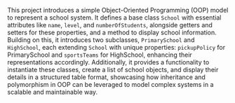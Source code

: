 This project introduces a simple Object-Oriented Programming (OOP) model to represent a school system. It defines a base class `School` with essential attributes like `name`, `level`, and `numberOfStudents`, alongside getters and setters for these properties, and a method to display school information. Building on this, it introduces two subclasses, `PrimarySchool` and `HighSchool`, each extending `School` with unique properties: `pickupPolicy` for PrimarySchool and `sportsTeams` for HighSchool, enhancing their representations accordingly. Additionally, it provides a functionality to instantiate these classes, create a list of school objects, and display their details in a structured table format, showcasing how inheritance and polymorphism in OOP can be leveraged to model complex systems in a scalable and maintainable way.
